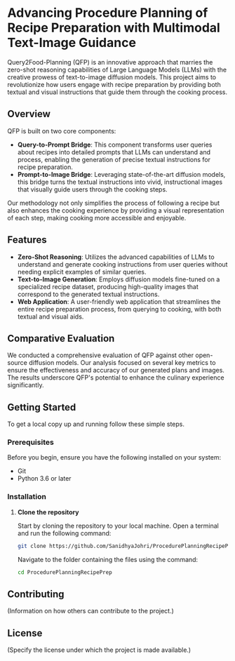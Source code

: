 # Advancing Procedure Planning of Recipe Preparation with Multimodal Text-Image Guidance

Query2Food-Planning (QFP) is an innovative approach that marries the zero-shot reasoning capabilities of Large Language Models (LLMs) with the creative prowess of text-to-image diffusion models. This project aims to revolutionize how users engage with recipe preparation by providing both textual and visual instructions that guide them through the cooking process.

## Overview

QFP is built on two core components:
- **Query-to-Prompt Bridge**: This component transforms user queries about recipes into detailed prompts that LLMs can understand and process, enabling the generation of precise textual instructions for recipe preparation.
- **Prompt-to-Image Bridge**: Leveraging state-of-the-art diffusion models, this bridge turns the textual instructions into vivid, instructional images that visually guide users through the cooking steps.

Our methodology not only simplifies the process of following a recipe but also enhances the cooking experience by providing a visual representation of each step, making cooking more accessible and enjoyable.

## Features

- **Zero-Shot Reasoning**: Utilizes the advanced capabilities of LLMs to understand and generate cooking instructions from user queries without needing explicit examples of similar queries.
- **Text-to-Image Generation**: Employs diffusion models fine-tuned on a specialized recipe dataset, producing high-quality images that correspond to the generated textual instructions.
- **Web Application**: A user-friendly web application that streamlines the entire recipe preparation process, from querying to cooking, with both textual and visual aids.

## Comparative Evaluation

We conducted a comprehensive evaluation of QFP against other open-source diffusion models. Our analysis focused on several key metrics to ensure the effectiveness and accuracy of our generated plans and images. The results underscore QFP's potential to enhance the culinary experience significantly.

## Getting Started

To get a local copy up and running follow these simple steps.

### Prerequisites

Before you begin, ensure you have the following installed on your system:
- Git
- Python 3.6 or later

### Installation

1. **Clone the repository**

   Start by cloning the repository to your local machine. Open a terminal and run the following command:
   ```sh
   git clone https://github.com/SanidhyaJohri/ProcedurePlanningRecipePrep.git
   ```

   Navigate to the folder containing the files using the command:
   ```sh
   cd ProcedurePlanningRecipePrep
   ```

## Contributing

(Information on how others can contribute to the project.)

## License

(Specify the license under which the project is made available.)
